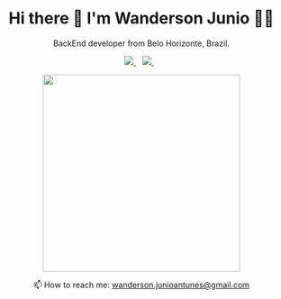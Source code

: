 <h1 align='center'>
  Hi there 👋 I'm Wanderson Junio 👨‍💻
</h1>

<p align='center'>
  BackEnd developer from Belo Horizonte, Brazil.
</p>

<p align='center'>
  
  <a href="https://wa.me/5531972008240?text=Olá!%20Wanderson">
    <img src="https://img.shields.io/badge/WHATSAPP-%2325D366.svg?&style=for-the-badge&logo=whatsapp&logoColor=white" />    
  </a>&nbsp;&nbsp;
  <a href="https://www.linkedin.com/in/wandersonantunes/">
    <img src="https://img.shields.io/badge/linkedin-%230077B5.svg?&style=for-the-badge&logo=linkedin&logoColor=white" />
  </a>&nbsp;&nbsp;
</p>

<p align='center'>
  <a href="#"><img src="https://github-readme-stats.vercel.app/api?username=WandersonJunio&show_icons=true&all_commits=true&count_private=true&theme=radical" width="350"></a>
</p>

<p align='center'>
  📫 How to reach me: <a href='mailto:wanderson.junioantunes@gmail.com'>wanderson.junioantunes@gmail.com</a>
</p>
